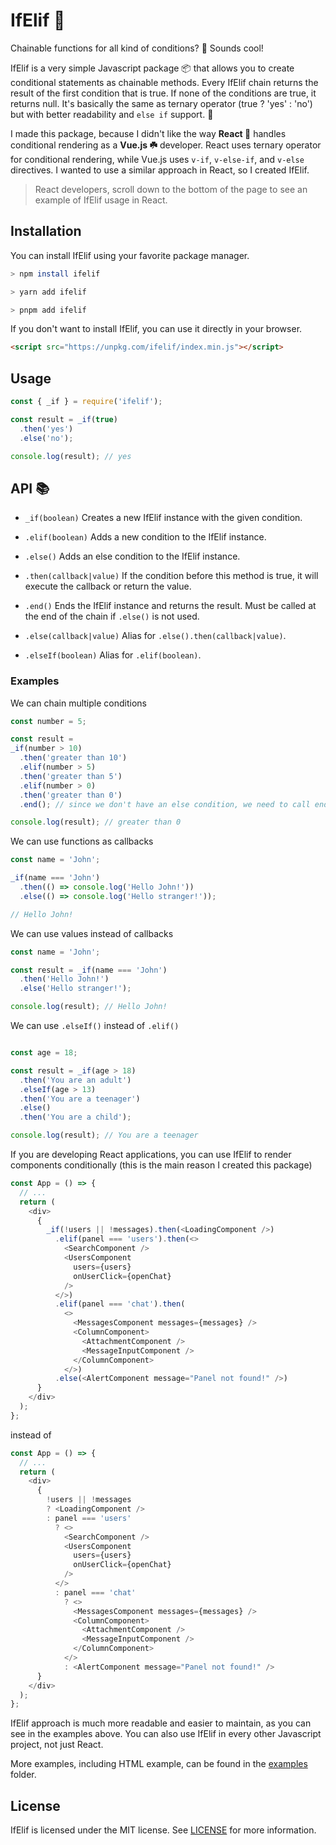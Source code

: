 # IfElif 🔗 

Chainable functions for all kind of conditions? 🐤 Sounds cool!

IfElif is a very simple Javascript package 📦 that allows you to create conditional statements as chainable methods.
Every IfElif chain returns the result of the first condition that is true. If none of the conditions are true, it returns null.
It's basically the same as ternary operator (true ? 'yes' : 'no') but with better readability and `else if` support. 🎉

I made this package, because I didn't like the way **React 🐬** handles conditional rendering as a **Vue.js ☘️** developer.
React uses ternary operator for conditional rendering, while Vue.js uses `v-if`, `v-else-if`, and `v-else` directives.
I wanted to use a similar approach in React, so I created IfElif. 

> React developers, scroll down to the bottom of the page to see an example of IfElif usage in React. 

## Installation

You can install IfElif using your favorite package manager.

```bash
> npm install ifelif

> yarn add ifelif

> pnpm add ifelif
```

If you don't want to install IfElif, you can use it directly in your browser.

```html
<script src="https://unpkg.com/ifelif/index.min.js"></script>
```

## Usage

```javascript
const { _if } = require('ifelif');

const result = _if(true)
  .then('yes')
  .else('no');

console.log(result); // yes
```

## API 📚

- `_if(boolean)` Creates a new IfElif instance with the given condition.

- `.elif(boolean)` Adds a new condition to the IfElif instance.

- `.else()` Adds an else condition to the IfElif instance.

- `.then(callback|value)` If the condition before this method is true, it will execute the callback or return the value.

- `.end()` Ends the IfElif instance and returns the result. Must be called at the end of the chain if `.else()` is not used.

- `.else(callback|value)` Alias for `.else().then(callback|value)`.

- `.elseIf(boolean)` Alias for `.elif(boolean)`.

### Examples

We can chain multiple conditions

```javascript
const number = 5;

const result = 
_if(number > 10)
  .then('greater than 10')
  .elif(number > 5)
  .then('greater than 5')
  .elif(number > 0)
  .then('greater than 0')
  .end(); // since we don't have an else condition, we need to call end() to get the result

console.log(result); // greater than 0
```

We can use functions as callbacks

```javascript
const name = 'John';

_if(name === 'John')
  .then(() => console.log('Hello John!'))
  .else(() => console.log('Hello stranger!'));

// Hello John!
```

We can use values instead of callbacks

```javascript
const name = 'John';

const result = _if(name === 'John')
  .then('Hello John!')
  .else('Hello stranger!');

console.log(result); // Hello John!
```

We can use `.elseIf()` instead of `.elif()`

```javascript

const age = 18;

const result = _if(age > 18)
  .then('You are an adult')
  .elseIf(age > 13)
  .then('You are a teenager')
  .else()
  .then('You are a child');

console.log(result); // You are a teenager
```

If you are developing React applications, you can use IfElif to render components conditionally (this is the main reason I created this package)

```javascript
const App = () => {
  // ...
  return (
    <div>
      {
        _if(!users || !messages).then(<LoadingComponent />)
          .elif(panel === 'users').then(<>
            <SearchComponent />
            <UsersComponent
              users={users}
              onUserClick={openChat}
            />
          </>)
          .elif(panel === 'chat').then(
            <>
              <MessagesComponent messages={messages} />
              <ColumnComponent>
                <AttachmentComponent />
                <MessageInputComponent />
              </ColumnComponent>
            </>)
          .else(<AlertComponent message="Panel not found!" />)
      }
    </div>
  );
};
```

instead of

```javascript
const App = () => {
  // ...
  return (
    <div>
      {
        !users || !messages
        ? <LoadingComponent />
        : panel === 'users'
          ? <>
            <SearchComponent />
            <UsersComponent
              users={users}
              onUserClick={openChat}
            />
          </>
          : panel === 'chat'
            ? <>
              <MessagesComponent messages={messages} />
              <ColumnComponent>
                <AttachmentComponent />
                <MessageInputComponent />
              </ColumnComponent>
            </>
            : <AlertComponent message="Panel not found!" />
      }
    </div>
  );
};
```

IfElif approach is much more readable and easier to maintain, as you can see in the examples above. You can also use IfElif in every other Javascript project, not just React.

More examples, including HTML example, can be found in the [examples](examples) folder.

## License

IfElif is licensed under the MIT license. See [LICENSE](LICENSE) for more information.
